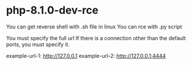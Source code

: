 # php-8.1.0-dev-rce

You can get reverse shell with .sh file in linux
You can rce with .py script

You must specify the full url
If there is a connection other than the default ports, you must specify it.

example-url-1: http://127.0.0.1
example-url-2: http://127.0.0.1:4444
